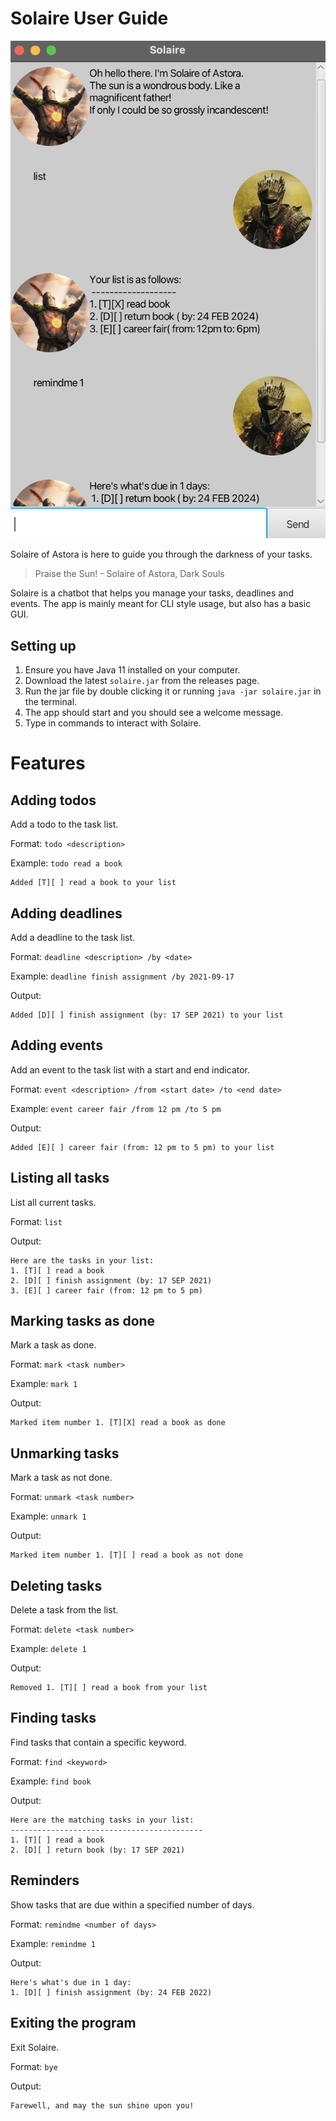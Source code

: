 # Solaire User Guide

![Ui.png](Ui.png)

Solaire of Astora is here to guide you through the darkness of your tasks.
> Praise the Sun! - Solaire of Astora, Dark Souls

Solaire is a chatbot that helps you manage your tasks, deadlines and events.
The app is mainly meant for CLI style usage, but also has a basic GUI.

## Setting up

1. Ensure you have Java 11 installed on your computer.
2. Download the latest `solaire.jar` from the releases page.
3. Run the jar file by double clicking it or running `java -jar solaire.jar` in the terminal.
4. The app should start and you should see a welcome message.
5. Type in commands to interact with Solaire.

# Features

## Adding todos

Add a todo to the task list.

Format: `todo <description>`

Example: `todo read a book`

```
Added [T][ ] read a book to your list
```

## Adding deadlines

Add a deadline to the task list.

Format: `deadline <description> /by <date>`

Example: `deadline finish assignment /by 2021-09-17`

Output:

```
Added [D][ ] finish assignment (by: 17 SEP 2021) to your list
```

## Adding events

Add an event to the task list with a start and end indicator.

Format: `event <description> /from <start date> /to <end date>`

Example: `event career fair /from 12 pm /to 5 pm`

Output:

```
Added [E][ ] career fair (from: 12 pm to 5 pm) to your list
```

## Listing all tasks

List all current tasks.

Format: `list`

Output:

```
Here are the tasks in your list:
1. [T][ ] read a book
2. [D][ ] finish assignment (by: 17 SEP 2021)
3. [E][ ] career fair (from: 12 pm to 5 pm)
```

## Marking tasks as done

Mark a task as done.

Format: `mark <task number>`

Example: `mark 1`

Output:

```
Marked item number 1. [T][X] read a book as done
```

## Unmarking tasks

Mark a task as not done.

Format: `unmark <task number>`

Example: `unmark 1`

Output:

```
Marked item number 1. [T][ ] read a book as not done
```

## Deleting tasks

Delete a task from the list.

Format: `delete <task number>`

Example: `delete 1`

Output:

```
Removed 1. [T][ ] read a book from your list
```

## Finding tasks

Find tasks that contain a specific keyword.

Format: `find <keyword>`

Example: `find book`

Output:

```
Here are the matching tasks in your list:
-------------------------------------------
1. [T][ ] read a book
2. [D][ ] return book (by: 17 SEP 2021)
```

## Reminders

Show tasks that are due within a specified number of days.

Format: `remindme <number of days>`

Example: `remindme 1`

Output:

```
Here's what's due in 1 day:
1. [D][ ] finish assignment (by: 24 FEB 2022)
```

## Exiting the program

Exit Solaire.

Format: `bye`

Output:

```
Farewell, and may the sun shine upon you!
```




